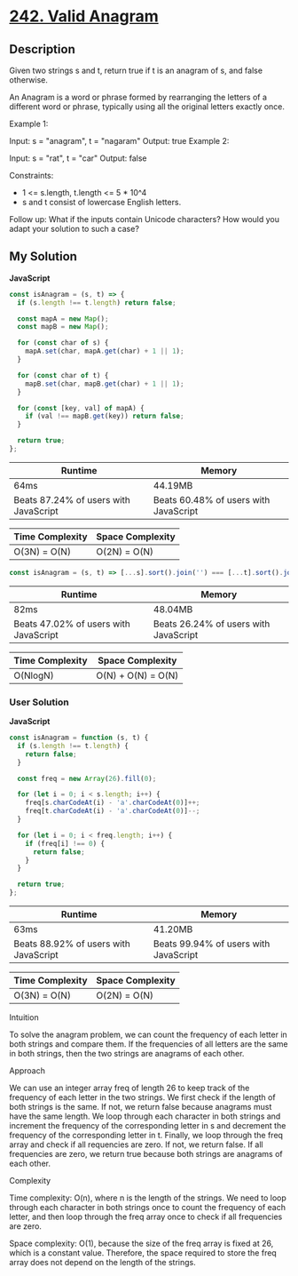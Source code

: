 # [242. Valid Anagram](https://leetcode.com/problems/valid-anagram)

## Description

Given two strings s and t, return true if t is an anagram of s, and false otherwise.

An Anagram is a word or phrase formed by rearranging the letters of a different word or phrase, typically using all the original letters exactly once.

Example 1:

Input: s = "anagram", t = "nagaram"
Output: true
Example 2:

Input: s = "rat", t = "car"
Output: false

Constraints:

- 1 <= s.length, t.length <= 5 \* 10^4
- s and t consist of lowercase English letters.

Follow up: What if the inputs contain Unicode characters? How would you adapt your solution to such a case?

## My Solution

**JavaScript**

```js
const isAnagram = (s, t) => {
  if (s.length !== t.length) return false;

  const mapA = new Map();
  const mapB = new Map();

  for (const char of s) {
    mapA.set(char, mapA.get(char) + 1 || 1);
  }

  for (const char of t) {
    mapB.set(char, mapB.get(char) + 1 || 1);
  }

  for (const [key, val] of mapA) {
    if (val !== mapB.get(key)) return false;
  }

  return true;
};
```

| Runtime                               | Memory                                |
| ------------------------------------- | ------------------------------------- |
| 64ms                                  | 44.19MB                               |
| Beats 87.24% of users with JavaScript | Beats 60.48% of users with JavaScript |

| Time Complexity | Space Complexity |
| --------------- | ---------------- |
| O(3N) = O(N)    | O(2N) = O(N)     |

```js
const isAnagram = (s, t) => [...s].sort().join('') === [...t].sort().join('');
```

| Runtime                               | Memory                                |
| ------------------------------------- | ------------------------------------- |
| 82ms                                  | 48.04MB                               |
| Beats 47.02% of users with JavaScript | Beats 26.24% of users with JavaScript |

| Time Complexity | Space Complexity   |
| --------------- | ------------------ |
| O(NlogN)        | O(N) + O(N) = O(N) |

### User Solution

**JavaScript**

```js
const isAnagram = function (s, t) {
  if (s.length !== t.length) {
    return false;
  }

  const freq = new Array(26).fill(0);

  for (let i = 0; i < s.length; i++) {
    freq[s.charCodeAt(i) - 'a'.charCodeAt(0)]++;
    freq[t.charCodeAt(i) - 'a'.charCodeAt(0)]--;
  }

  for (let i = 0; i < freq.length; i++) {
    if (freq[i] !== 0) {
      return false;
    }
  }

  return true;
};
```

| Runtime                               | Memory                                |
| ------------------------------------- | ------------------------------------- |
| 63ms                                  | 41.20MB                               |
| Beats 88.92% of users with JavaScript | Beats 99.94% of users with JavaScript |

| Time Complexity | Space Complexity |
| --------------- | ---------------- |
| O(3N) = O(N)    | O(2N) = O(N)     |

Intuition

To solve the anagram problem, we can count the frequency of each letter in both strings and compare them. If the frequencies of all letters are the same in both strings, then the two strings are anagrams of each other.

Approach

We can use an integer array freq of length 26 to keep track of the frequency of each letter in the two strings. We first check if the length of both strings is the same. If not, we return false because anagrams must have the same length. We loop through each character in both strings and increment the frequency of the corresponding letter in s and decrement the frequency of the corresponding letter in t.
Finally, we loop through the freq array and check if all requencies are zero. If not, we return false. If all frequencies are zero, we return true because both strings are anagrams of each other.

Complexity

Time complexity: O(n), where n is the length of the strings. We need to loop through each character in both strings once to count the frequency of each letter, and then loop through the freq array once to check if all frequencies are zero.

Space complexity: O(1), because the size of the freq array is fixed at 26, which is a constant value. Therefore, the space required to store the freq array does not depend on the length of the strings.
